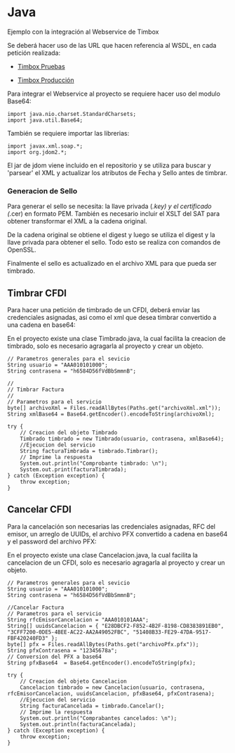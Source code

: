 # Java
Ejemplo con la integración al Webservice de Timbox

Se deberá hacer uso de las URL que hacen referencia al WSDL, en cada petición realizada:

- [Timbox Pruebas](https://staging.ws.timbox.com.mx/timbrado_cfdi33/wsdl)

- [Timbox Producción](https://sistema.timbox.com.mx/timbrado_cfdi33/wsdl)

Para integrar el Webservice al proyecto se requiere hacer uso del modulo Base64:

```
import java.nio.charset.StandardCharsets;
import java.util.Base64;
```

También se requiere importar las librerias:

```
import javax.xml.soap.*;
import org.jdom2.*;
```

El jar de jdom viene incluido en el repositorio y se utiliza para buscar y 'parsear' el XML y actualizar los atributos de Fecha y Sello antes de timbrar.


### Generacion de Sello
Para generar el sello se necesita: la llave privada (*.key) y el certificado (*.cer) en formato PEM. También es necesario incluir el XSLT del SAT para obtener transformar el XML a la cadena original. 

De la cadena original se obtiene el digest y luego se utiliza el digest y la llave privada para obtener el sello. Todo esto se realiza con comandos de OpenSSL.

Finalmente el sello es actualizado en el archivo XML para que pueda ser timbrado.

## Timbrar CFDI

Para hacer una petición de timbrado de un CFDI, deberá enviar las credenciales asignadas, asi como el xml que desea timbrar convertido a una cadena en base64:

En el proyecto existe una clase Timbrado.java, la cual facilita la creacion de timbrado, solo es necesario agragarla al proyecto y crear un objeto.
```
// Parametros generales para el sevicio
String usuario = "AAA010101000";
String contrasena = "h6584D56fVdBbSmmnB";

//
// Timbrar Factura
//
// Parametros para el servicio
byte[] archivoXml = Files.readAllBytes(Paths.get("archivoXml.xml"));
String xmlBase64 = Base64.getEncoder().encodeToString(archivoXml);

try {
    // Creacion del objeto Timbrado
    Timbrado timbrado = new Timbrado(usuario, contrasena, xmlBase64);
    //Ejecucion del servicio
    String facturaTimbrada = timbrado.Timbrar();
    // Imprime la respuesta
    System.out.println("Comprobante timbrado: \n");
    System.out.print(facturaTimbrada);
} catch (Exception exception) {
    throw exception;
}
```

## Cancelar CFDI

Para la cancelación son necesarias las credenciales asignadas, RFC del emisor, un arreglo de UUIDs, el archivo PFX convertido a cadena en base64 y el password del archivo PFX:

En el proyecto existe una clase Cancelacion.java, la cual facilita la cancelacion de un CFDI, solo es necesario agragarla al proyecto y crear un objeto.
```
// Parametros generales para el sevicio
String usuario = "AAA010101000";
String contrasena = "h6584D56fVdBbSmmnB";

//Cancelar Factura
// Parametros para el servicio
String rfcEmisorCancelacion = "AAA010101AAA";
String[] uuidsCancelacion = { "E28DBCF2-F852-4B2F-8198-CD8383891EB0", "3CFF7200-0DE5-4BEE-AC22-AA2A49052FBC", "51408B33-FE29-47DA-9517-FBF420240FD3" };
byte[] pfx = Files.readAllBytes(Paths.get("archivoPfx.pfx"));
String pfxContrasena = "12345678a";
// Conversion del PFX a base64
String pfxBase64  = Base64.getEncoder().encodeToString(pfx);

try {
    // Creacion del objeto Cancelacion
    Cancelacion timbrado = new Cancelacion(usuario, contrasena, rfcEmisorCancelacion, uuidsCancelacion, pfxBase64, pfxContrasena);
    //Ejecucion del servicio
    String facturaCancelada = timbrado.Cancelar();
    // Imprime la respuesta
    System.out.println("Comprabantes cancelados: \n");
    System.out.println(facturaCancelada);
} catch (Exception exception) {
    throw exception;
}
```
